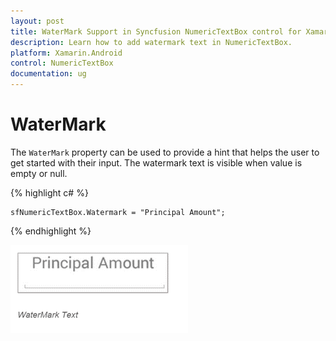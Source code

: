 ```yaml
---
layout: post
title: WaterMark Support in Syncfusion NumericTextBox control for Xamarin.Android
description: Learn how to add watermark text in NumericTextBox.
platform: Xamarin.Android
control: NumericTextBox
documentation: ug
---
```

# WaterMark

The `WaterMark` property can be used to provide a hint that helps the user to get started with their input. The watermark text is visible when value is empty or null.

{% highlight c# %}

	sfNumericTextBox.Watermark = "Principal Amount";
	
{% endhighlight %}


![](images/WaterMark.png)
